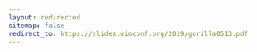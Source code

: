 ```yaml
---
layout: redirected
sitemap: false
redirect_to: https://slides.vimconf.org/2019/gorilla0513.pdf
---
```

